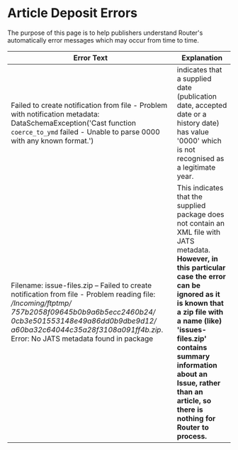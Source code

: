 # Article Deposit Errors #

The purpose of this page is to help publishers understand Router's automatically error messages which may occur from time to time.


| Error Text                                                                                                                                                                                                                                                         | Explanation |
|--------------------------------------------------------------------------------------------------------------------------------------------------------------------------------------------------------------------------------------------------------------------| --------------- |
| Failed to create notification from file - Problem with notification metadata: DataSchemaException('Cast function `coerce_to_ymd` failed - Unable to parse 0000 with any known format.')                                                                            | indicates that a supplied date (publication date, accepted date or a history date) has value '0000' which is not recognised as a legitimate year. |
| Filename: issue-files.zip – Failed to create notification from file - Problem reading file: */Incoming/ftptmp/ 757b2058f09645b0b9a6b5ecc2460b24/ 0cb3e501553148e49a86dd0b9dbe9d12/ a60ba32c64044c35a28f3108a091ff4b.zip*. Error: No JATS metadata found in package | This indicates that the supplied package does not contain an XML file with JATS metadata.  **However, in this particular case the error can be ignored as it is known that a zip file with a name (like) 'issues-files.zip' contains summary information about an Issue, rather than an article, so there is nothing for Router to process.** |
